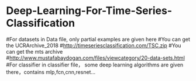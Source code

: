# Deep-Learning-For-Time-Series-Classification
#For datasets in Data file, only partial examples are given here
#You can get the UCRArchive_2018
#http://timeseriesclassification.com/TSC.zip
#You can get the mts archive
#http://www.mustafabaydogan.com/files/viewcategory/20-data-sets.html
#For classifier in classifier file， some deep learning algorithms are given there，contains mlp,fcn,cnn,resnet...
